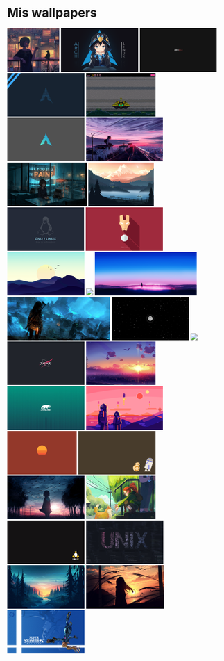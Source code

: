 # Mis wallpapers

<img height="100px" src="aestetic.jpg" > 
<img height="100px" src="anime-tux.png" > 
<img height="100px" src="arcDark.png" > 
<img height="100px" src="archlinux.jpg" > 
<img height="100px" src="arriveSamus.jpg" > 
<img height="100px" src="Arsh.jpg" > 
<img height="100px" src="atardecer.jpg" > 
<img height="100px" src="coffee.jpg" > 
<img height="100px" src="forest mac.jpg" > 
<img height="100px" src="freedom.png" > 
<img height="100px" src="ironman.jpg" > 
<img height="100px" src="jungle.jpg" > 
<img height="100px" src="kali.png" > 
<img height="100px" src="ladnscape.jpg" > 
<img height="100px" src="lara.jpg" > 
<img height="100px" src="moon.jpg" > 
<img height="100px" src="mountain.jpg" > 
<img height="100px" src="nasa.png" > 
<img height="100px" src="nexclouds.jpg" > 
<img height="100px" src="Open Suse.jpg" > 
<img height="100px" src="space.jpg" > 
<img height="100px" src="sun_rising.png" > 
<img height="100px" src="terminalStarWars.png" > 
<img height="100px" src="tree.jpg" > 
<img height="100px" src="trueEndTrain.jpg" > 
<img height="100px" src="tux.png" > 
<img height="100px" src="unix.jpg" > 
<img height="100px" src="woods.jpg" > 
<img height="100px" src="yesterday.jpg" > 
<img height="100px" src="zero_samus.jpg" > 